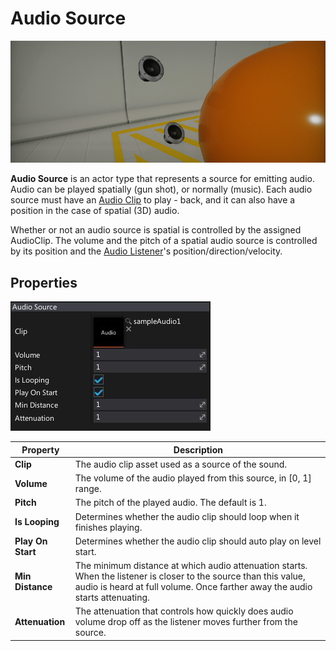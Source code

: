 # Audio Source

![Audio Source](media/audio-source-title.jpg)

**Audio Source** is an actor type that represents a source for emitting audio. Audio can be played spatially (gun shot), or normally (music). Each audio source must have an [Audio Clip](audio-clip.md) to play - back, and it can also have a position in the case of spatial (3D) audio.

Whether or not an audio source is spatial is controlled by the assigned AudioClip. The volume and the pitch of a spatial audio source is controlled by its position and the [Audio Listener](audio-listener.md)'s position/direction/velocity.

## Properties

![Audio Source Properties](media/audio-source-properties.jpg)

| Property | Description |
|--------|--------|
| **Clip** | The audio clip asset used as a source of the sound. |
| **Volume** | The volume of the audio played from this source, in [0, 1] range. |
| **Pitch** | The pitch of the played audio. The default is 1. |
| **Is Looping** | Determines whether the audio clip should loop when it finishes playing. |
| **Play On Start** | Determines whether the audio clip should auto play on level start. |
| **Min Distance** | The minimum distance at which audio attenuation starts. When the listener is closer to the source than this value, audio is heard at full volume. Once farther away the audio starts attenuating. |
| **Attenuation** | The attenuation that controls how quickly does audio volume drop off as the listener moves further from the source. |





